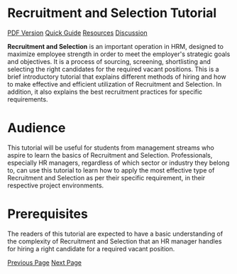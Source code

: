 # Recruitment and Selection Tutorial
[PDF Version](../recruitment_and_selection/recruitment_and_selection_pdf_version.md)
[Quick Guide](../recruitment_and_selection/recruitment_and_selection_quick_guide.md)
[Resources](../recruitment_and_selection/recruitment_and_selection_useful_resources.md)
[Discussion](../recruitment_and_selection/recruitment_and_selection_discussion.md)

**Recruitment and Selection** is an important operation in HRM, designed to maximize employee strength in order to meet the employer's strategic goals and objectives. It is a process of sourcing, screening, shortlisting and selecting the right candidates for the required vacant positions. This is a brief introductory tutorial that explains different methods of hiring and how to make effective and efficient utilization of Recruitment and Selection. In addition, it also explains the best recruitment practices for specific requirements.

# Audience
This tutorial will be useful for students from management streams who aspire to learn the basics of Recruitment and Selection. Professionals, especially HR managers, regardless of which sector or industry they belong to, can use this tutorial to learn how to apply the most effective type of Recruitment and Selection as per their specific requirement, in their respective project environments.

# Prerequisites
The readers of this tutorial are expected to have a basic understanding of the complexity of Recruitment and Selection that an HR manager handles for hiring a right candidate for a required vacant position.


[Previous Page](../recruitment_and_selection/index.md) [Next Page](../recruitment_and_selection/recruitment_and_selection_introduction.md) 

